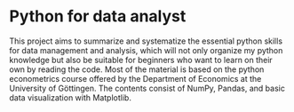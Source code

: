 # Python for data analyst

This project aims to summarize and systematize the essential python skills for data management and analysis, which will not only organize my python knowledge but also be suitable for beginners who want to learn on their own by reading the code. Most of the material is based on the python econometrics course offered by the Department of Economics at the University of Göttingen.
The contents consist of NumPy, Pandas, and basic data visualization with Matplotlib. 
